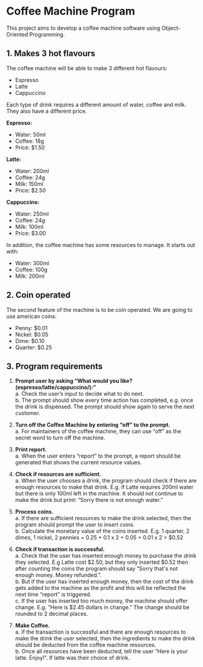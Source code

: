 # Coffee Machine Program

<p>This project aims to develop a coffee machine software using Object-Oriented Programming.</p>

## 1. Makes 3 hot flavours

<p>The coffee machine will be able to make 3 different hot flavours:</p>
<ul>
    <li>Espresso</li>
    <li>Latte</li>
    <li>Cappuccino</li>
</ul>

<p>Each type of drink requires a different amount of water, coffee and milk. They also have a different price.</p>

**Espresso:**
<ul>
    <li>Water: 50ml</li>
    <li>Coffee: 18g</li>
    <li>Price: $1.50</li>
</ul>

**Latte:**
<ul>
    <li>Water: 200ml</li>
    <li>Coffee: 24g</li>
    <li>Milk: 150ml</li>
    <li>Price: $2.50</li>
</ul>

**Cappuccino:**
<ul>
    <li>Water: 250ml</li>
    <li>Coffee: 24g</li>
    <li>Milk: 100ml</li>
    <li>Price: $3.00</li>
</ul>

<p>In addition, the coffee machine has some resources to manage. It starts out with:</p>
<ul>
    <li>Water: 300ml</li>
    <li>Coffee: 100g</li>
    <li>Milk: 200ml</li>
</ul>

## 2. Coin operated

<p>The second feature of the machine is to be coin operated. We are going to use american coins:</p>

<ul>
    <li>Penny: $0.01</li>
    <li>Nickel: $0.05</li>
    <li>Dime: $0.10</li>
    <li>Quarter: $0.25</li>
</ul>

## 3. Program requirements

1. **Prompt user by asking “What would you like? (espresso/latte/cappuccino/):”**<br />
    a. Check the user’s input to decide what to do next.<br />
    b. The prompt should show every time action has completed, e.g. once the drink is
    dispensed. The prompt should show again to serve the next customer.

2. **Turn off the Coffee Machine by entering “off” to the prompt.**<br />
    a. For maintainers of the coffee machine, they can use “off” as the secret word to turn off the
    machine.

3. **Print report.**<br />
    a. When the user enters “report” to the prompt, a report should be generated that shows the
    current resource values.

4. **Check if resources are sufficient.**<br />
    a. When the user chooses a drink, the program should check if there are enough resources
    to make that drink.
    E.g. if Latte requires 200ml water but there is only 100ml left in the machine. It should not
    continue to make the drink but print: “Sorry there is not enough water.”

5. **Process coins.**<br />
    a. If there are sufficient resources to make the drink selected, then the program should
    prompt the user to insert coins.<br />
    b. Calculate the monetary value of the coins inserted. E.g. 1 quarter, 2 dimes, 1 nickel, 2
    pennies = 0.25 + 0.1 x 2 + 0.05 + 0.01 x 2 = $0.52

6. **Check if transaction is successful.**<br />
    a. Check that the user has inserted enough money to purchase the drink they selected. E.g
    Latte cost $2.50, but they only inserted $0.52 then after counting the coins the program
    should say “Sorry that's not enough money. Money refunded.”.<br />
    b. But if the user has inserted enough money, then the cost of the drink gets added to the
    machine as the profit and this will be reflected the next time “report” is triggered.<br />
    c. If the user has inserted too much money, the machine should offer change.
    E.g. “Here is $2.45 dollars in change.” The change should be rounded to 2 decimal
    places.

7. **Make Coffee.**<br />
    a. If the transaction is successful and there are enough resources to make the drink the user
    selected, then the ingredients to make the drink should be deducted from the coffee
    machine resources.<br />
    b. Once all resources have been deducted, tell the user “Here is your latte. Enjoy!”. If latte
    was their choice of drink.